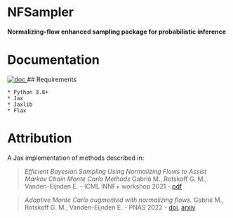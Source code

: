 # NFSampler

**Normalizing-flow enhanced sampling package for probabilistic inference**

# Documentation

<a href="https://kazewong.github.io/NFSampler/">
<img src="https://badgen.net/badge/read/the doc/blue" alt="doc"/>
</a>
## Requirements

    * Python 3.8+
    * Jax
    * Jaxlib
    * Flax



# Attribution

A Jax implementation of methods described in: 
> *Efficient Bayesian Sampling Using Normalizing Flows to Assist Markov Chain Monte Carlo Methods* Gabrié M., Rotskoff G. M., Vanden-Eijnden E. - ICML INNF+ workshop 2021 - [pdf](https://openreview.net/pdf?id=mvtooHbjOwx)

> *Adaptive Monte Carlo augmented with normalizing flows.*
Gabrié M., Rotskoff G. M., Vanden-Eijnden E. - PNAS 2022 - [doi](https://www.pnas.org/doi/10.1073/pnas.2109420119), [arxiv](https://arxiv.org/abs/2105.12603)

 
